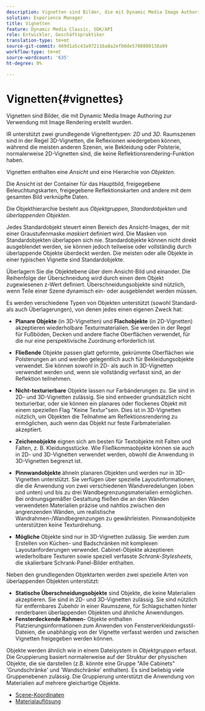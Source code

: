 ```yaml
---
description: Vignetten sind Bilder, die mit Dynamic Media Image Authoring zur Verwendung mit Image Rendering erstellt wurden.
solution: Experience Manager
title: Vignetten
feature: Dynamic Media Classic, SDK/API
role: Entwickler, Geschäftspraktiker
translation-type: tm+mt
source-git-commit: 469d1a5c43a972116a8a2efb0de5708800130a99
workflow-type: tm+mt
source-wordcount: '635'
ht-degree: 0%

---
```



# Vignetten{#vignettes}

Vignetten sind Bilder, die mit Dynamic Media Image Authoring zur Verwendung mit Image Rendering erstellt wurden.

IR unterstützt zwei grundlegende Vignettentypen: *2D* und *3D*. Raumszenen sind in der Regel 3D-Vignetten, die Reflexionen wiedergeben können, während die meisten anderen Szenen, wie Bekleidung oder Polsterie, normalerweise 2D-Vignetten sind, die keine Reflektionsrendering-Funktion haben.

Vignetten enthalten eine *Ansicht* und eine Hierarchie von *Objekten*.

Die Ansicht ist der Container für das Hauptbild, freigegebene Beleuchtungskarten, freigegebene Reflektionskarten und andere mit dem gesamten Bild verknüpfte Daten.

Die Objekthierarchie besteht aus *Objektgruppen*, *Standardobjekten* und *überlappenden Objekten*.

Jedes Standardobjekt steuert einen Bereich des Ansicht-Images, der mit einer Graustufenmaske *maskiert* definiert wird. Die Masken von Standardobjekten überlappen sich nie. Standardobjekte können nicht direkt ausgeblendet werden, sie können jedoch teilweise oder vollständig durch überlappende Objekte überdeckt werden. Die meisten oder alle Objekte in einer typischen Vignette sind Standardobjekte.

Überlagern Sie die Objektebene über dem Ansicht-Bild und einander. Die Reihenfolge der Überschneidung wird durch einen dem Objekt zugewiesenen z-Wert definiert. Überschneidungsobjekte sind nützlich, wenn Teile einer Szene dynamisch ein- oder ausgeblendet werden müssen.

Es werden verschiedene Typen von Objekten unterstützt (sowohl Standard- als auch Überlagerungen), von denen jedes einen eigenen Zweck hat:

* **Planare Objekte**  (in 3D-Vignetten) und  **Flachobjekte**  (in 2D-Vignetten) akzeptieren wiederholbare Texturmaterialien. Sie werden in der Regel für Fußböden, Decken und andere flache Oberflächen verwendet, für die nur eine perspektivische Zuordnung erforderlich ist.

* **Fließende** Objekte passen glatt geformte, gekrümmte Oberflächen wie Polsterungen an und werden gelegentlich auch für Bekleidungsobjekte verwendet. Sie können sowohl in 2D- als auch in 3D-Vignetten verwendet werden und, wenn sie vollständig verfasst sind, an der Reflektion teilnehmen.
* **Nicht-texturierbare** Objekte lassen nur Farbänderungen zu. Sie sind in 2D- und 3D-Vignetten zulässig. Sie sind entweder grundsätzlich nicht texturierbar, oder sie können ein planares oder flockenes Objekt mit einem speziellen Flag &quot;Keine Textur&quot;sein. Dies ist in 3D-Vignetten nützlich, um Objekten die Teilnahme am Reflektionsrendering zu ermöglichen, auch wenn das Objekt nur feste Farbmaterialien akzeptiert.
* **Zeichenobjekte** eignen sich am besten für Textobjekte mit Falten und Falten, z. B. Kleidungsstücke. Wie Fließkommaobjekte können sie auch in 2D- und 3D-Vignetten verwendet werden, obwohl die Anwendung in 3D-Vignetten begrenzt ist.
* **Pinnwandobjekte** ähneln planaren Objekten und werden nur in 3D-Vignetten unterstützt. Sie verfügen über spezielle Layoutinformationen, die die Anwendung von zwei verschiedenen Wandveredelungen (oben und unten) und bis zu drei Wandbegrenzungsmaterialien ermöglichen. Bei ordnungsgemäßer Gestaltung fließen die an den Wänden verwendeten Materialien präzise und nahtlos zwischen den angrenzenden Wänden, um realistische Wandrahmen-/Wandbegrenzungen zu gewährleisten. Pinnwandobjekte unterstützen keine Texturdrehung.
* **Mögliche** Objekte sind nur in 3D-Vignetten zulässig. Sie werden zum Erstellen von Küchen- und Badschränken mit komplexen Layoutanforderungen verwendet. Cabinet-Objekte akzeptieren wiederholbare Texturen sowie speziell verfasste *Schrank-Stylesheets*, die skalierbare Schrank-Panel-Bilder enthalten.

Neben den grundlegenden Objektarten werden zwei spezielle Arten von überlappenden Objekten unterstützt:

* **Statische Überschneidungsobjekte** sind Objekte, die keine Materialien akzeptieren. Sie sind in 2D- und 3D-Vignetten zulässig. Sie sind nützlich für entfernbares Zubehör in einer Raumszene, für Schlagschatten hinter renderbaren überlappenden Objekten und ähnliche Anwendungen.
* **Fensterdeckende Rahmen-** Objekte enthalten Platzierungsinformationen zum Anwenden von Fensterverkleidungsstil-Dateien, die unabhängig von der Vignette verfasst werden und zwischen Vignetten freigegeben werden können.

Objekte werden ähnlich wie in einem Dateisystem in *Objektgruppen* erfasst. Die Gruppierung basiert normalerweise auf der Struktur der physischen Objekte, die sie darstellen (z.B. könnte eine Gruppe &quot;Alle Cabinets&quot; &#39;Grundschränke&#39; und &#39;Wandschränke&#39; enthalten). Es sind beliebig viele Gruppenebenen zulässig. Die Gruppierung unterstützt die Anwendung von Materialien auf mehrere gleichartige Objekte.

* [Scene-Koordinaten](c-ir-scene-coordinates.md)
* [Materialauflösung](c-ir-material-resolution.md)
